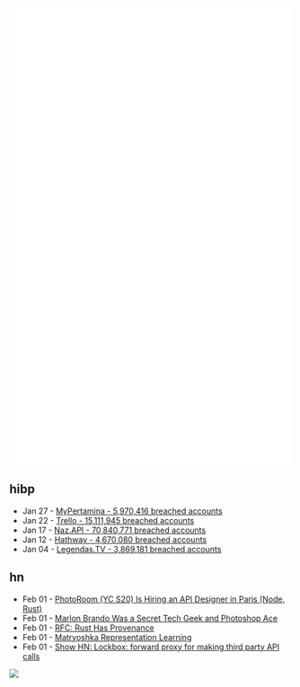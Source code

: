 ![Metrics](https://raw.githubusercontent.com/phixion/phixion/master/metrics.svg)

## hibp

<!--
for https://github.com/phixion/phixion/blob/main/.github/workflows/feeds.yml
-->
<!--START_SECTION:haveibeenpwnd-->
- Jan 27 - [MyPertamina - 5,970,416 breached accounts](https://haveibeenpwned.com/PwnedWebsites#MyPertamina)
- Jan 22 - [Trello - 15,111,945 breached accounts](https://haveibeenpwned.com/PwnedWebsites#Trello)
- Jan 17 - [Naz.API - 70,840,771 breached accounts](https://haveibeenpwned.com/PwnedWebsites#NazApi)
- Jan 12 - [Hathway - 4,670,080 breached accounts](https://haveibeenpwned.com/PwnedWebsites#Hathway)
- Jan 04 - [Legendas.TV - 3,869,181 breached accounts](https://haveibeenpwned.com/PwnedWebsites#LegendasTV)
<!--END_SECTION:haveibeenpwnd-->

## hn

<!--
for https://github.com/phixion/phixion/blob/main/.github/workflows/feeds.yml
-->
<!--START_SECTION:hn-->
- Feb 01 - [PhotoRoom (YC S20) Is Hiring an API Designer in Paris (Node, Rust)](https://news.ycombinator.com/item?id=39213421)
- Feb 01 - [Marlon Brando Was a Secret Tech Geek and Photoshop Ace](https://www.yahoo.com/entertainment/marlon-brando-was-a-secret-tech-geek-and-photoshop-124061824672.html)
- Feb 01 - [RFC: Rust Has Provenance](https://github.com/rust-lang/rfcs/pull/3559)
- Feb 01 - [Matryoshka Representation Learning](https://arxiv.org/abs/2205.13147)
- Feb 01 - [Show HN: Lockbox: forward proxy for making third party API calls](https://github.com/mkjt2/lockbox)
<!--END_SECTION:hn-->

<!--
for https://yhype.me
-->
![](https://hit.yhype.me/github/profile?user_id=13013670)
